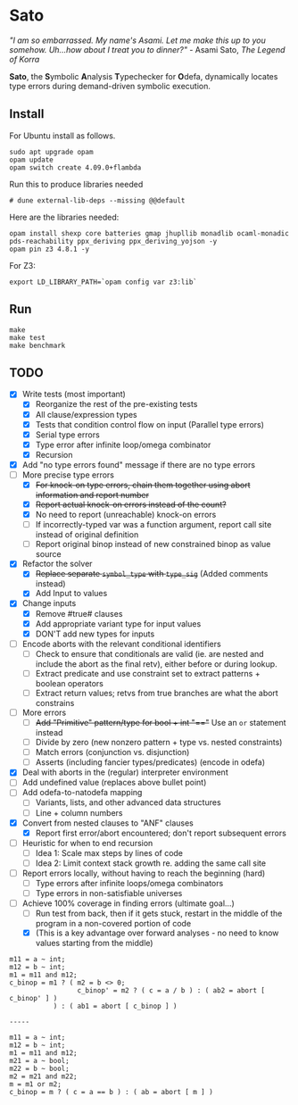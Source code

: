 Sato
=====

_"I am so embarrassed. My name's Asami. Let me make this up to you somehow. Uh...how about I treat you to dinner?"_ - Asami Sato, _The Legend of Korra_

**Sato**, the **S**ymbolic **A**nalysis **T**ypechecker for **O**defa, dynamically locates type errors during demand-driven symbolic execution.

Install
-------

For Ubuntu install as follows.

```
sudo apt upgrade opam
opam update
opam switch create 4.09.0+flambda
```


Run this to produce libraries needed
```
# dune external-lib-deps --missing @@default
```

Here are the libraries needed:
```
opam install shexp core batteries gmap jhupllib monadlib ocaml-monadic pds-reachability ppx_deriving ppx_deriving_yojson -y
opam pin z3 4.8.1 -y
```

For Z3:
```
export LD_LIBRARY_PATH=`opam config var z3:lib`
```

Run
---

```
make
make test
make benchmark
```

TODO
---
- [x] Write tests (most important)
  - [x] Reorganize the rest of the pre-existing tests
  - [x] All clause/expression types
  - [x] Tests that condition control flow on input (Parallel type errors)
  - [x] Serial type errors
  - [x] Type error after infinite loop/omega combinator
  - [x] Recursion
- [x] Add "no type errors found" message if there are no type errors
- [ ] More precise type errors
  - [x] ~~For knock-on type errors, chain them together using abort information and report number~~
  - [x] ~~Report actual knock-on errors instead of the count?~~
  - [x] No need to report (unreachable) knock-on errors
  - [ ] If incorrectly-typed var was a function argument, report call site instead of original definition
  - [ ] Report original binop instead of new constrained binop as value source
- [x] Refactor the solver
  - [x] ~~Replace separate `symbol_type` with `type_sig`~~ (Added comments instead)
  - [x] Add Input to values
- [x] Change inputs
  - [x] Remove #true# clauses
  - [x] Add appropriate variant type for input values
  - [x] DON'T add new types for inputs
- [ ] Encode aborts with the relevant conditional identifiers
  - [ ] Check to ensure that conditionals are valid (ie. are nested and include the abort as the final retv), either before or during lookup.
  - [ ] Extract predicate and use constraint set to extract patterns + boolean operators
  - [ ] Extract return values; retvs from true branches are what the abort constrains
- [ ] More errors
  - [ ] ~~Add "Primitive" pattern/type for bool + int "=="~~ Use an `or` statement instead
  - [ ] Divide by zero (new nonzero pattern + type vs. nested constraints)
  - [ ] Match errors (conjunction vs. disjunction)
  - [ ] Asserts (including fancier types/predicates) (encode in odefa)
- [x] Deal with aborts in the (regular) interpreter environment
- [ ] Add undefined value (replaces above bullet point)
- [ ] Add odefa-to-natodefa mapping
  - [ ] Variants, lists, and other advanced data structures
  - [ ] Line + column numbers
- [x] Convert from nested clauses to "ANF" clauses
  - [x] Report first error/abort encountered; don't report subsequent errors
- [ ] Heuristic for when to end recursion
  - [ ] Idea 1: Scale max steps by lines of code
  - [ ] Idea 2: Limit context stack growth re. adding the same call site
- [ ] Report errors locally, without having to reach the beginning (hard)
  - [ ] Type errors after infinite loops/omega combinators
  - [ ] Type errors in non-satisfiable universes
- [ ] Achieve 100% coverage in finding errors (ultimate goal...)
  - [ ] Run test from back, then if it gets stuck, restart in the middle of the program in a non-covered portion of code
  - [x] \(This is a key advantage over forward analyses - no need to know values starting from the middle\)

```
m11 = a ~ int;
m12 = b ~ int;
m1 = m11 and m12;
c_binop = m1 ? ( m2 = b <> 0;
                 c_binop' = m2 ? ( c = a / b ) : ( ab2 = abort [ c_binop' ] )
           ) : ( ab1 = abort [ c_binop ] )

-----

m11 = a ~ int;
m12 = b ~ int;
m1 = m11 and m12;
m21 = a ~ bool;
m22 = b ~ bool;
m2 = m21 and m22;
m = m1 or m2;
c_binop = m ? ( c = a == b ) : ( ab = abort [ m ] )
```
